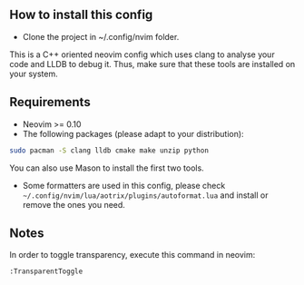 ## How to install this config
- Clone the project in ~/.config/nvim folder.

This is a C++ oriented neovim config which uses clang to analyse your code and LLDB to debug it. Thus, make sure that these tools are installed on your system.

## Requirements
- Neovim >= 0.10
- The following packages (please adapt to your distribution):
```bash
sudo pacman -S clang lldb cmake make unzip python
```

You can also use Mason to install the first two tools.
- Some formatters are used in this config, please check `~/.config/nvim/lua/aotrix/plugins/autoformat.lua` and install or remove the ones you need.

## Notes
In order to toggle transparency, execute this command in neovim:
```
:TransparentToggle
```
